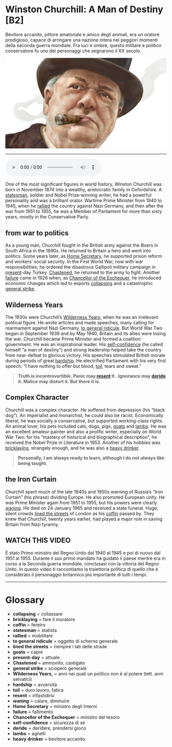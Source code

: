 # Winston Churchill: A Man of Destiny   [B2]

Bevitore accanito, pittore amatoriale e amico degli animali, era un oratore prodigioso, capace di arringare una nazione intera nei peggiori momenti della seconda guerra mondiale. Fra luci e ombre, questo militare e politico conservatore fu uno dei personaggi che segnarono il XX secolo.

![](Winston%20Churchill%20A%20Man%20of%20Destiny.jpg)

--------------

<div>
<audio controls autoplay>
    <source src="https://raw.githubusercontent.com/dartie/speakup/main/2023-05/Winston%20Churchill%20A%20Man%20of%20Destiny.mp3" type="audio/mpeg">
</audio>
</div>


One of the most significant figures in world history, Winston Churchill was born in November 1874 into a wealthy, aristocratic family in Oxfordshire. A [statesman](## "statista"), soldier and Nobel Prize-winning writer, he had a powerful personality and was a brilliant orator. Wartime Prime Minister from 1940 to 1945, when he [rallied](## "mobilitare") the country against Nazi Germany, and then after the war from 1951 to 1955, he was a Member of Parliament for more than sixty years, mostly in the Conservative Party.

## from war to politics
As a young man, Churchill fought in the British army against the Boers in South Africa in the 1890s. He returned to Britain a hero and went into politics. Some years later, as [Home Secretary](## "ministro degli Interni"), he supported prison reform and workers’ social security. In the First World War, now with war responsibilities, he ordered the disastrous Gallipoli military campaign in p[resent](## "infastidirsi")-day Turkey. [Chastened](## "ammonito, castigato"), he returned to the army to fight. Another [failure](## "fallimento") came in 1926 when, as [Chancellor of the Exchequer](## "ministro del tesoro"), he introduced economic changes which led to exports [collapsing](## "collassare") and a catastrophic [general strike](## "sciopero generale").

## Wilderness Years
The 1930s were Churchill’s [Wilderness Years,](## "anni nei quali un politico non è al potere (lett. anni selvatici)") when he was an irrelevant political figure. He wrote articles and made speeches, many calling for rearmament against Nazi Germany, [to general ridicule](## "oggetto di scherno generale"). But World War Two began in September 1939 and by May 1940, Britain and its allies were losing the war. Churchill became Prime Minister and formed a coalition government. He was an inspirational leader. His [self-confidence](## "sicurezza di sé") (he called himself “a man of destiny”) and strong leadership helped take the country from near-defeat to glorious victory. His speeches stimulated British morale during periods of great [hardship](## "avversità"). He electrified Parliament with his very first speech: “I have nothing to offer but blood, [toil](## "duro lavoro, fatica"), tears and sweat.”


>**Truth is incontrovertible. Panic may **[resent](## "infastidirsi")** It . Ignorance may **[deride](## "deridere, prendersi gioco")** it. Malice may distort it.
But there it is.**




## Complex Character
Churchill was a complex character. He suffered from depression (his “black dog”). An imperialist and monarchist, he could also be racist. Economically liberal, he was socially a conservative, but supported working-class rights. An animal lover, his pets included cats, dogs, pigs, [goats](## "capre") and [lambs](## "agnelli"). He was an excellent amateur painter and also a prolific writer, especially on World War Two: for his “mastery of historical and biographical description”, he received the Nobel Prize in Literature in 1953. Another of his hobbies was [bricklaying](## "fare il muratore"), strangely enough, and he was also a [heavy drinker](## "bevitore accanito").


>**Personally, I am always ready to learn, although I do not always like being taught.**




## the Iron Curtain
Churchill spent much of the late 1940s and 1950s warning of Russia’s “Iron Curtain” (his phrase) dividing Europe. He also promoted European unity. He was Prime Minister again from 1951 to 1955, but his powers were clearly [waning](## "calare, diminuire"). He died on 24 January 1965 and received a state funeral. Huge, silent crowds [lined the streets](## "riempire i lati delle strade") of London as his [coffin](## "feretro") passed by. They knew that Churchill, twenty years earlier, had played a major role in saving Britain from Nazi tyranny.

## WATCH THIS VIDEO
È stato Primo ministro del Regno Unito dal 1940 al 1945 e poi di nuovo dal 1951 al 1955. Durante il suo primo mandato ha guidato il paese mentre era in corso a la Seconda guerra mondiale, conclusasi con la vittoria del Regno Unito. In questo video ti raccontiamo la traiettoria politica di quello che è considerato il personaggio britannico più importante di tutti i tempi.
 

--------------

<div style = "display:block; clear:both; page-break-after:always;"></div>

# Glossary
* **collapsing** = collassare
* **bricklaying** = fare il muratore
* **coffin** = feretro
* **statesman** = statista
* **rallied** = mobilitare
* **to general ridicule** = oggetto di scherno generale
* **lined the streets** = riempire i lati delle strade
* **goats** = capre
* **present-day** = attuale
* **Chastened** = ammonito, castigato
* **general strike** = sciopero generale
* **Wilderness Years,** = anni nei quali un politico non è al potere (lett. anni selvatici)
* **hardship** = avversità
* **toil** = duro lavoro, fatica
* **resent** = infastidirsi
* **waning** = calare, diminuire
* **Home Secretary** = ministro degli Interni
* **failure** = fallimento
* **Chancellor of the Exchequer** = ministro del tesoro
* **self-confidence** = sicurezza di sé
* **deride** = deridere, prendersi gioco
* **lambs** = agnelli
* **heavy drinker** = bevitore accanito
